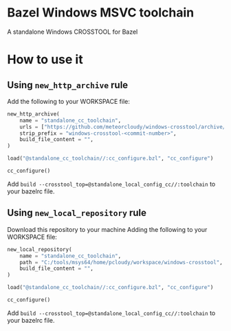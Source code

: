 # Bazel Windows MSVC toolchain
A standalone Windows CROSSTOOL for Bazel

# How to use it

## Using `new_http_archive` rule
Add the following to your WORKSPACE file:
```python
new_http_archive(
    name = "standalone_cc_toolchain",
    urls = ["https://github.com/meteorcloudy/windows-crosstool/archive/<commit-number>.zip"],
    strip_prefix = "windows-crosstool-<commit-number>",
    build_file_content = "",
)

load("@standalone_cc_toolchain//:cc_configure.bzl", "cc_configure")

cc_configure()
```
Add `build --crosstool_top=@standalone_local_config_cc//:toolchain` to your bazelrc file.

## Using `new_local_repository` rule
Download this repository to your machine
Adding the following to your WORKSPACE file:
```python
new_local_repository(
    name = "standalone_cc_toolchain",
    path = "C:/tools/msys64/home/pcloudy/workspace/windows-crosstool",
    build_file_content = "",
)

load("@standalone_cc_toolchain//:cc_configure.bzl", "cc_configure")

cc_configure()
```

Add `build --crosstool_top=@standalone_local_config_cc//:toolchain` to your bazelrc file.
